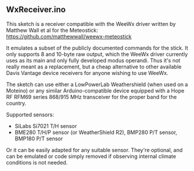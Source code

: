WxReceiver.ino
--------------

This sketch is a receiver compatible with the WeeWx driver written by Matthew Wall et al for the Meteostick: https://github.com/matthewwall/weewx-meteostick

It emulates a subset of the publicly documented commands for the stick. It only supports 8 and 10-byte raw output, which the WeeWx driver currently uses as its main and only fully developed modus operandi. Thus it's not really meant as a replacement, but a cheap alternative to other available Davis Vantage device receivers for anyone wishing to use WeeWx.

The sketch can use either a LowPowerLab Weathershield (when used on a Moteino) or any similar Arduino-compatible device equipped with a Hope RF RFM69 series 868/915 MHz transceiver for the proper band for the country.

Supported sensors:
* SiLabs Si7021 T/H sensor
* BME280 T/H/P sensor (or WeatherShield R2), BMP280 P/T sensor, BMP180 P/T sensor

Or it can be easily adapted for any suitable sensor. They're optional, and can be emulated or code simply removed if observing internal climate conditions is not needed.
